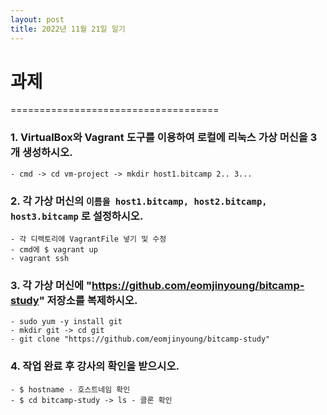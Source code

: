 ```yaml
---
layout: post
title: 2022년 11월 21일 일기
---
```


# 과제
====================================

### 1. VirtualBox와 Vagrant 도구를 이용하여 로컬에 리눅스 가상 머신을 3개 생성하시오.
    - cmd -> cd vm-project -> mkdir host1.bitcamp 2.. 3...
    
### 2. 각 가상 머신의 `이름을 host1.bitcamp, host2.bitcamp, host3.bitcamp` 로 설정하시오.
    - 각 디렉토리에 VagrantFile 넣기 및 수정
    - cmd에 $ vagrant up
    - vagrant ssh

### 3. 각 가상 머신에 "https://github.com/eomjinyoung/bitcamp-study" 저장소를 복제하시오.
    - sudo yum -y install git
    - mkdir git -> cd git
    - git clone "https://github.com/eomjinyoung/bitcamp-study"

### 4. 작업 완료 후 강사의 확인을 받으시오.
    - $ hostname - 호스트네임 확인
    - $ cd bitcamp-study -> ls - 클론 확인